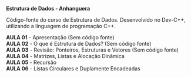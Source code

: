 **Estrutura de Dados - Anhanguera**

Código-fonte do curso de Estrutura de Dados. Desenvolvido no Dev-C++, utilizando a linguagem de programação C++.

**AULA 01** - Apresentação (Sem código fonte)<br> 
**AULA 02** - O que é Estrutura de Dados? (Sem código fonte)<br>
**AULA 03** - Revisão: Ponteiros, Estruturas e Vetores (Sem código fonte)<br>
**AULA 04** - Matrizes, Listas e Alocação Dinâmica <br> 
**AULA 05** - Recursão <br> 
**AULA 06** - Listas Circulares e Duplamente Encadeadas <br> 
